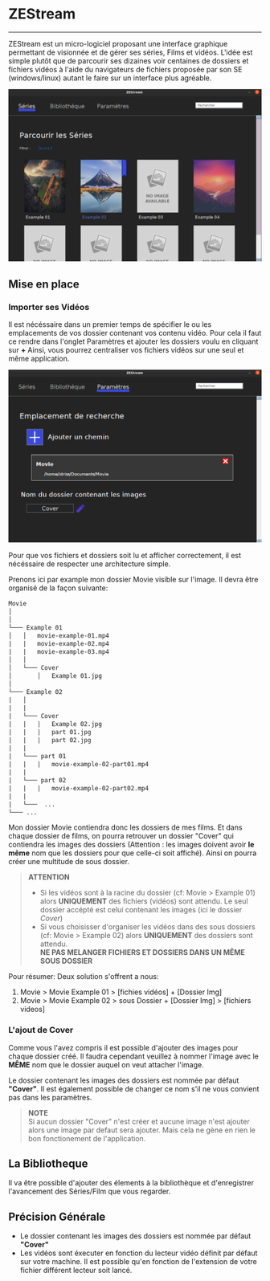 # ZEStream
***

ZEStream est un micro-logiciel proposant une interface graphique permettant de visionnée et de gérer ses  séries, Films et vidéos.
L'idée est simple plutôt que de parcourir ses dizaines voir centaines de dossiers et fichiers vidéos à l'aide du navigateurs de fichiers proposée par son SE (windows/linux) autant le faire sur un interface plus agréable.


<img src="doc/home.png"
    alt="Image représentant l'onglet Séries."
    style="text-align: center;" />
</br>

## Mise en place

### Importer ses Vidéos
Il est nécéssaire dans un premier temps de spécifier le ou les emplacements de vos dossier contenant vos contenu vidéo.
Pour cela il faut ce rendre dans l'onglet Paramètres et ajouter les dossiers voulu en cliquant sur **+** 
Ainsi, vous pourrez centraliser vos fichiers vidéos sur une seul et même application.

<img src="doc/Setting.png"
    alt="Image représentant l'onglet Paramètre."
    style="text-align: center;" />
</br>

Pour que vos fichiers et dossiers soit lu et afficher correctement, il est nécéssaire de respecter une architecture simple. 

Prenons ici par example mon dossier Movie visible sur l'image. Il devra être organisé de la façon suivante: 

```
Movie
│   
│ 
└─── Example 01
│   │   movie-example-01.mp4
|   |   movie-example-02.mp4
|   |   movie-example-03.mp4
│   │
│   └─── Cover
│       │   Example 01.jpg
│       
└─── Example 02
|   │   
|   |
|   └─── Cover
|   |   |   Example 02.jpg
|   |   |   part 01.jpg
|   |   |   part 02.jpg
|   |   
|   └─── part 01
|   |   |   movie-example-02-part01.mp4
|   |
|   └─── part 02
|   |   |   movie-example-02-part02.mp4
|   |
|   └───  ...
└─── ...

```

Mon dossier Movie contiendra donc les dossiers de mes films. Et dans chaque dossier de films, on pourra retrouver un dossier "Cover" qui contiendra les images des dossiers (Attention : les images doivent avoir **le même** nom que les dossiers pour que celle-ci soit affiché).
Ainsi on pourra créer une multitude de sous dossier.

> **ATTENTION** 
> * Si les vidéos sont à la racine du dossier (cf: Movie > Example 01) alors **UNIQUEMENT** des fichiers (vidéos) sont attendu. Le seul dossier accépté est celui contenant les images (ici le dossier *Cover*) 
> * Si vous choisisser d'organiser les vidéos dans des sous dossiers (cf: Movie > Example 02) alors **UNIQUEMENT** des dossiers sont attendu.  
> **NE PAS MELANGER FICHIERS ET DOSSIERS DANS UN MÊME SOUS DOSSIER**  

Pour résumer: 
Deux solution s'offrent a nous: 

1. Movie > Movie Example 01 > [fichies vidéos] + [Dossier Img]
2. Movie > Movie Example 02 > sous Dossier + [Dossier Img] > [fichiers videos]

### L'ajout de Cover

Comme vous l'avez compris il est possible d'ajouter des images pour chaque dossier créé. Il faudra cependant veuillez à nommer l'image avec le **MÊME** nom que le dossier auquel on veut attacher l'image.

Le dossier contenant les images des dossiers est nommée par défaut **"Cover"**. Il est également possible de changer ce nom s'il ne vous convient pas dans les paramètres.

> **NOTE** \
> Si aucun dossier "Cover" n'est créer et aucune image n'est ajouter alors une image par defaut sera ajouter. Mais cela ne gène en rien le bon fonctionement de l'application. 

## La Bibliotheque

Il va être possible d'ajouter des élements à la bibliothèque et d'enregistrer l'avancement des Séries/Film que vous regarder.


## Précision Générale
* Le dossier contenant les images des dossiers est nommée par défaut **"Cover"**
* Les vidéos sont éxecuter en fonction du lecteur vidéo définit par défaut sur votre machine. Il est possible qu'en fonction de l'extension de votre fichier différent lecteur soit lancé. 
